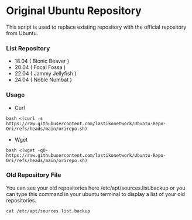 # Original Ubuntu Repository
This script is used to replace existing repository with the official repository from Ubuntu.
### List Repository
- 18.04 ( Bionic Beaver )
- 20.04 ( Focal Fossa )
- 22.04 ( Jammy Jellyfish )
- 24.04 ( Noble Numbat )
### Usage
- Curl
```
bash <(curl -s https://raw.githubusercontent.com/lastikonetwork/Ubuntu-Repo-Ori/refs/heads/main/orirepo.sh)
```
- Wget
```
bash <(wget -qO- https://raw.githubusercontent.com/lastikonetwork/Ubuntu-Repo-Ori/refs/heads/main/orirepo.sh)
```
### Old Repository File
You can see your old repositories here /etc/apt/sources.list.backup or you can type this command in your ubuntu terminal to display a list of your old repositories.
```
cat /etc/apt/sources.list.backup
```
